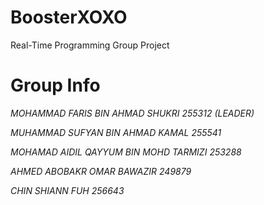 # BoosterXOXO
Real-Time Programming Group Project

# Group Info

*MOHAMMAD FARIS BIN AHMAD SHUKRI 255312 (LEADER)*

*MUHAMMAD SUFYAN BIN AHMAD KAMAL 255541*

*MOHAMAD AIDIL QAYYUM BIN MOHD TARMIZI 253288*

*AHMED ABOBAKR OMAR BAWAZIR  249879*

*CHIN SHIANN FUH 256643*
